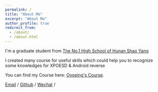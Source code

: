 ```yaml
---
permalink: /
title: "About Me"
excerpt: "About Me"
author_profile: true
redirect_from: 
  - /about/
  - /about.html
---
```


I'm a graduate student from [The No.1 High School of Hunan Shao Yang](http://www.sysyz.com.cn/)

I created many course for useful skills which could help you to recognize some knowledges for XPOESD & Android reverse

You can find my Course here: [Ovoeing's Course](https://shimo.im/docs/8Nk6e264YZsbK2qL).

[Email](ovoeing@gmail.com) / [Github](https://github.com/Ovoeing) / [Wechat](../images/wechat.jpg) / 

